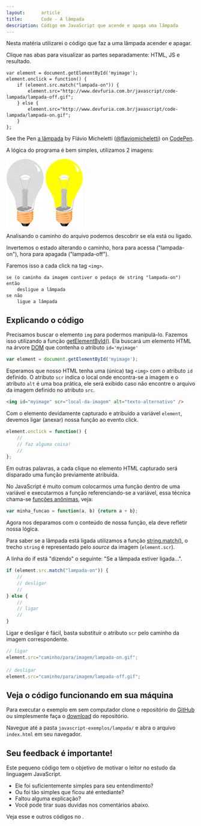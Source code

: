 ```yaml
---
layout:      article
title:       Code - A lâmpada
description: Código em JavaScript que acende e apaga uma lâmpada 
---
```


Nesta matéria utilizarei o código que faz a uma lâmpada acender e apagar.

Clique nas abas para visualizar as partes separadamente: HTML, JS e resultado.

<div data-height="266" data-theme-id="2897" data-slug-hash="zFGvl" data-default-tab="js" data-user="flaviomicheletti" class='codepen'><pre><code>var element = document.getElementById(&#39;myimage&#39;);
element.onclick = function() {
    if (element.src.match(&quot;lampada-on&quot;)) {
        element.src=&quot;http://www.devfuria.com.br/javascript/code-lampada/lampada-off.gif&quot;;
    } else {
        element.src=&quot;http://www.devfuria.com.br/javascript/code-lampada/lampada-on.gif&quot;;
    }
};</code></pre>
<p>See the Pen <a href='http://codepen.io/flaviomicheletti/pen/zFGvl/'>a lâmpada</a> by Flávio Micheletti (<a href='http://codepen.io/flaviomicheletti'>@flaviomicheletti</a>) on <a href='http://codepen.io'>CodePen</a>.</p>
</div><script async src="//assets.codepen.io/assets/embed/ei.js"></script>

A lógica do programa é bem simples, utilizamos 2 imagens: 

![Imagem](lampada-off.gif) 
![Imagem](lampada-on.gif)

Analisando o caminho do arquivo podemos descobrir se ela está ou ligado.

Invertemos o estado alterando o caminho, hora para acessa ("lampada-on"), hora para apagada ("lampada-off").

Faremos isso a cada click na tag `<img>`.

    se (o caminho da imagem contiver o pedaço de string "lampada-on") então
        desligue a lâmpada
    se não
        ligue a lâmpada





Explicando o código
---

Precisamos buscar o elemento `img` para podermos manipulá-lo. Fazemos isso utilizando a função 
[getElementById()](/javascript/dom-getelementbyid/). Ela buscará um elemento HTML na árvore [DOM](/javascript/dom/) que 
contenha o atributo `id='myimage'`

```javascript
var element = document.getElementById('myimage');
```

Esperamos que nosso HTML tenha uma (única) tag `<img>` com o atributo `id` definido. O atributo `scr` indica o local 
onde encontra-se a imagem e o atributo `alt` é uma boa prática, ele será exibido caso não encontre o arquivo da imagem 
definido no atributo `src`.

```html
<img id="myimage" scr="local-da-imagem" alt="texto-alternativo" />
```

Com o elemento devidamente capturado e atribuído a variável `element`, devemos ligar (anexar) nossa função ao evento click.

```javascript
element.onclick = function() {
    //
    // faz alguma coisa!
    //
};
```

Em outras palavras, a cada clique no elemento HTML capturado será disparado uma função previamente atribuída.

No JavaScript é muito comum colocarmos uma função dentro de uma variável e executarmos a função referenciando-se a 
variável, essa técnica chama-se [funções anônimas](/javascript/refs/funcoes-anonimas/), veja:

```javascript
var minha_funcao = function(a, b) {return a + b};
```

Agora nos deparamos com o conteúdo de nossa função, ela deve refletir nossa lógica.

Para saber se a lâmpada está ligada utilizamos a função [string.match()](/javascript/refs/string-match/), o trecho 
`string` é representado pelo *source* da imagem (`element.scr`).

A linha do if está "dizendo" o seguinte: "Se a lâmpada estiver ligada...".

```javascript
if (element.src.match("lampada-on")) {
    //
    // desligar
    //
} else {
    //
    // ligar
    //
}
```

Ligar e desligar é fácil, basta substituir o atributo `scr` pelo caminho da imagem correspondente.


```javascript
// ligar
element.src="caminho/para/imagem/lampada-on.gif";

// desligar
element.src="caminho/para/imagem/lampada-off.gif";
```



Veja o código funcionando em sua máquina
---

Para executar o exemplo em sem computador clone o repositório do 
[GitHub](https://github.com/devfuria/javascript-exemplos "link-externo")
ou simplesmente faça o [download](https://github.com/devfuria/javascript-exemplos/archive/master.zip) do repositório.

Navegue até a pasta `javascript-exemplos/lampada/` e abra o arquivo `index.html` em seu navegador.




Seu feedback é importante!
---

Este pequeno código tem o objetivo de motivar o leitor no estudo da linguagem JavaScript.

- Ele foi suficientemente simples para seu entendimento?
- Ou foi tão simples que ficou até entediante?
- Faltou alguma explicação? 
- Você pode tirar suas duvidas nos comentários abaixo.

Veja esse e outros códigos no .
